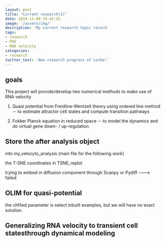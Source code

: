 ```yaml
---
layout: post
title: "Current research(3)"
date: 2019-11-09 15:42:22
image: '/assets/img/'
description: 'My current research topic record'
tags:
- research 
- PDE 
- RNA velocity 
categories:
- research 
twitter_text: 'New research progress of Locke!'
---
```


## goals

This project will provide/develop two numerical methods to make use of RNA velocity 

1. Quasi potential from Freidline-Wentzell theory using ordered line method -- to estimate attractor cell states and compute transition pathways 

2. Fokker Planck equation in reduced space -- to model the dynamics and do virtual gene down- / up-regulation

## Store the after analysis object

into my_velocyto_analysis (main file for the following work)

the T-SNE coordinates in TSNE_replot

trying to embed in diffusion component through Scanpy or Pydiff ---> failed

## OLIM for quasi-potential

the chfiled parameter is select inbuilt examples, but we will have no exact solution.

## Generalizing RNA velocity to transient cell statesthrough dynamical modeling


